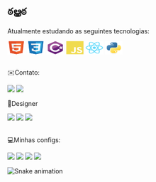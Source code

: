 ## ఠൠఠ <br>
<p> Atualmente estudando as seguintes tecnologias:</p>
 <div style="display: inline_block">
  <img align="center" alt="Vinicius-HTML" height="30" width="40" src="https://raw.githubusercontent.com/devicons/devicon/master/icons/html5/html5-original.svg">
  <img align="center" alt="Vinicius-CSS" height="30" width="40" src="https://raw.githubusercontent.com/devicons/devicon/master/icons/css3/css3-original.svg">
  <img align="center" alt="Vinicius-Csharp" height="30" width="40" src="https://raw.githubusercontent.com/devicons/devicon/master/icons/csharp/csharp-original.svg">
  <img align="center" alt="Vinicius-Js" height="30" width="40" src="https://raw.githubusercontent.com/devicons/devicon/master/icons/javascript/javascript-plain.svg">
  <img align="center" alt="Vinicius-React" height="30" width="40" src="https://raw.githubusercontent.com/devicons/devicon/master/icons/react/react-original.svg">
  <img align="center" alt="Vinicius-Python" height="30" width="40" src="https://raw.githubusercontent.com/devicons/devicon/master/icons/python/python-original.svg">
</div><br>
<div style="display: inline_block">
<p>✉️Contato:</p>
  <a href = "mailto:oviniciuscosta95@gmail.com"><img src="https://img.shields.io/badge/Gmail-D14836?style=for-the-badge&logo=gmail&logoColor=white" target="_blank"></a>         
  <a href = "mailto:TheShaw#7420"><img src=https://img.shields.io/badge/Discord-7289DA?style=for-the-badge&logo=discord&logoColor=white" target="_blank"></a>
</div>
	  
 <div style="display: inline_block">
	<p>🎨Designer</p>
	<img src="https://aleen42.github.io/badges/src/photoshop.svg" target="_blank"></a>
	<img src="https://aleen42.github.io/badges/src/illustrator.svg" target="_blank"></a>
	<img src="https://aleen42.github.io/badges/src/premiere.svg" target="_blank"></a>
 </div><br>
<div style="display: inline_block">
	<p>💻Minhas configs:</p>
		<img src="https://img.shields.io/badge/Windows-0078D6?style=for-the-badge&logo=windows&logoColor=white" target="_blank"></a>
		<img src="https://img.shields.io/badge/Ubuntu-E95420?style=for-the-badge&logo=ubuntu&logoColor=white" target="_blank"></a>
		<img src="https://img.shields.io/badge/AMD-Radeon_R7_360-ED1C24?style=for-the-badge&logo=amd&logoColor=white" target="_blank"></a>
		<img src="https://img.shields.io/badge/AMD-Ryzen_5_1600AF-ED1C24?style=for-the-badge&logo=amd&logoColor=white" target="_blank"></a>

![Snake animation](https://github.com/ViniciusB95/ViniciusB95/blob/output/github-contribution-grid-snake.svg)
 
 </div>


